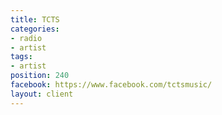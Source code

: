 ```yaml
---
title: TCTS
categories:
- radio
- artist
tags:
- artist
position: 240
facebook: https://www.facebook.com/tctsmusic/
layout: client
---
```


